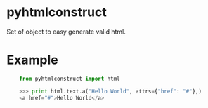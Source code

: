 # pyhtmlconstruct
Set of object to easy generate valid html.

# Example

```python
    from pyhtmlconstruct import html

    >>> print html.text.a("Hello World", attrs={"href": "#"},)
    <a href="#">Hello World</a>
```
